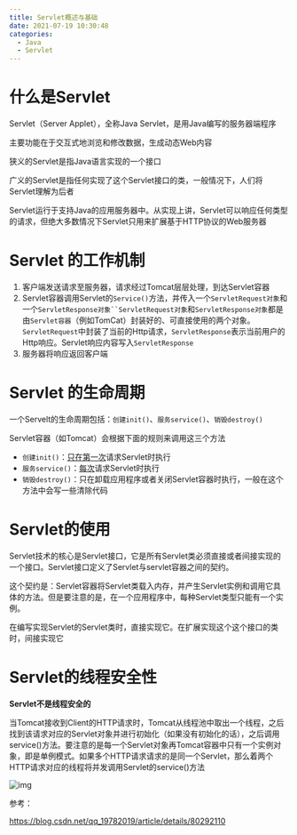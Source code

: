 ```yaml
---
title: Servlet概述与基础
date: 2021-07-19 10:30:48
categories:
  - Java
  - Servlet
---
```


# 什么是Servlet

Servlet（Server Applet），全称Java Servlet，是用Java编写的服务器端程序

主要功能在于交互式地浏览和修改数据，生成动态Web内容

狭义的Servlet是指Java语言实现的一个接口

广义的Servlet是指任何实现了这个Servlet接口的类，一般情况下，人们将Servlet理解为后者

Servlet运行于支持Java的应用服务器中。从实现上讲，Servlet可以响应任何类型的请求，但绝大多数情况下Servlet只用来扩展基于HTTP协议的Web服务器

# Servlet 的工作机制

1. 客户端发送请求至服务器，请求经过Tomcat层层处理，到达Servlet容器
2. Servlet容器调用Servlet的`Service()`方法，并传入一个`ServletRequest对象`和一个`ServletResponse对象``ServletRequest对象`和`ServletResponse对象`都是由`Servlet容器`（例如TomCat）封装好的、可直接使用的两个对象。`ServletRequest`中封装了当前的Http请求，`ServletResponse`表示当前用户的Http响应。Servlet响应内容写入`ServletResponse`
3. 服务器将响应返回客户端

# Servlet 的生命周期

一个Servelt的生命周期包括：`创建init()`、`服务service()`、`销毁destroy()`

Servlet容器（如Tomcat）会根据下面的规则来调用这三个方法

- `创建init()`：<u>只在第一次</u>请求Servlet时执行
- `服务service()`：<u>每次</u>请求Servlet时执行
- `销毁destroy()`：只在卸载应用程序或者关闭Servlet容器时执行，一般在这个方法中会写一些清除代码

# Servlet的使用

Servlet技术的核心是Servlet接口，它是所有Servlet类必须直接或者间接实现的一个接口。Servlet接口定义了Servlet与servlet容器之间的契约。

这个契约是：Servlet容器将Servlet类载入内存，并产生Servlet实例和调用它具体的方法。但是要注意的是，在一个应用程序中，每种Servlet类型只能有一个实例。

在编写实现Servlet的Servlet类时，直接实现它。在扩展实现这个这个接口的类时，间接实现它

# Servlet的线程安全性

**Servlet不是线程安全的**

当Tomcat接收到Client的HTTP请求时，Tomcat从线程池中取出一个线程，之后找到该请求对应的Servlet对象并进行初始化（如果没有初始化的话），之后调用service()方法。要注意的是每一个Servlet对象再Tomcat容器中只有一个实例对象，即是单例模式。如果多个HTTP请求请求的是同一个Servlet，那么着两个HTTP请求对应的线程将并发调用Servlet的service()方法

![img](D:\OrangeBlog\source\_posts\Java\Servlet\Servlet概述与基础\595137-20170417152708009-1692532279.png)

参考：

https://blog.csdn.net/qq_19782019/article/details/80292110